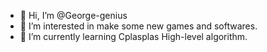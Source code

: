 - 👋 Hi, I’m @George-genius
- 👀 I’m interested in make some new games and softwares.
- 🌱 I’m currently learning Cplasplas High-level algorithm.
<!---
George-genius/George-genius is a ✨ special ✨ repository because its `README.md` (this file) appears on your GitHub profile.
You can click the Preview link to take a look at your changes.
--->
